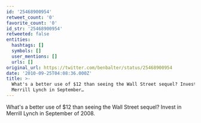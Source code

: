 ```yaml
---
id: '25468900954'
retweet_count: '0'
favorite_count: '0'
id_str: '25468900954'
retweeted: false
entities:
  hashtags: []
  symbols: []
  user_mentions: []
  urls: []
original_url: https://twitter.com/benbalter/status/25468900954
date: '2010-09-25T04:08:36.000Z'
title: >-
  What's a better use of $12 than seeing the Wall Street sequel? Invest  in
  Merrill Lynch in September…
---
```


What's a better use of $12 than seeing the Wall Street sequel? Invest  in Merrill Lynch in September of 2008.